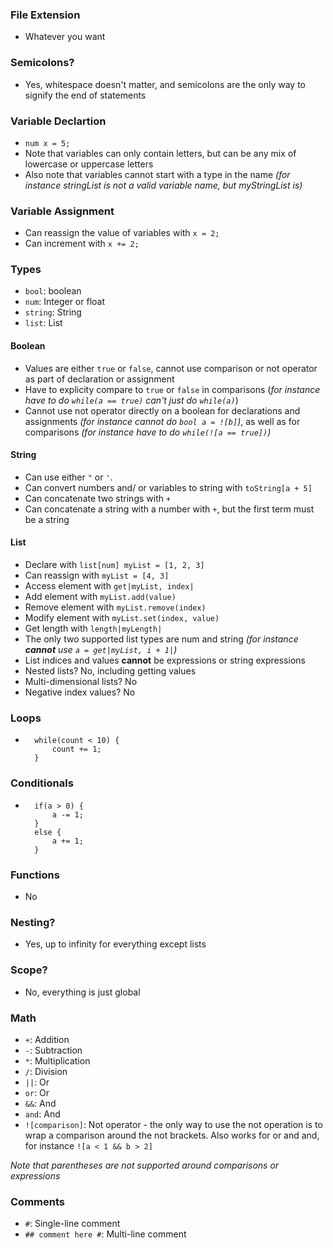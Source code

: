 ### File Extension
- Whatever you want

### Semicolons?
- Yes, whitespace doesn't matter, and semicolons are the only way to signify the end of statements

### Variable Declartion
- `num x = 5;`
- Note that variables can only contain letters, but can be any mix of lowercase or uppercase letters
- Also note that variables cannot start with a type in the name *(for instance stringList is not a valid variable name, but myStringList is)*

### Variable Assignment
- Can reassign the value of variables with `x = 2;`
- Can increment with `x += 2;`

### Types
- `bool`: boolean
- `num`: Integer or float
- `string`: String
- `list`: List

#### Boolean
- Values are either `true` or `false`, cannot use comparison or not operator as part of declaration or assignment
- Have to explicity compare to `true` or `false` in comparisons (*for instance have to do `while(a == true)` can't just do `while(a)`*)
- Cannot use not operator directly on a boolean for declarations and assignments *(for instance cannot do `bool a = ![b]`)*, as well as for comparisons *(for instance have to do `while(![a == true])`)*

#### String
- Can use either `"` or `'`.
- Can convert numbers and/ or variables to string with `toString[a + 5]`
- Can concatenate two strings with `+`
- Can concatenate a string with a number with `+`, but the first term must be a string

#### List
- Declare with `list[num] myList = [1, 2, 3]`
- Can reassign with `myList = [4, 3]`
- Access element with `get|myList, index|`
- Add element with `myList.add(value)`
- Remove element with `myList.remove(index)`
- Modify element with `myList.set(index, value)`
- Get length with `length|myLength|`
- The only two supported list types are num and string *(for instance **cannot** use `a = get|myList, i + 1|`)*
- List indices and values **cannot** be expressions or string expressions
- Nested lists? No, including getting values 
- Multi-dimensional lists? No
- Negative index values? No

### Loops
- ```
    while(count < 10) {
        count += 1;
    }

### Conditionals
- ```
    if(a > 0) {
        a -= 1;
    }
    else {
        a += 1;
    }

### Functions
- No

### Nesting?
- Yes, up to infinity for everything except lists

### Scope?
- No, everything is just global

### Math
- `+`: Addition
- `-`: Subtraction
- `*`: Multiplication
- `/`: Division
- `||`: Or
- `or`: Or
- `&&`: And
- `and`: And
- `![comparison]`: Not operator - the only way to use the not operation is to wrap a comparison around the not brackets. Also works for or and and, for instance `![a < 1 && b > 2]`

*Note that parentheses are not supported around comparisons or expressions*

### Comments
- `#`: Single-line comment
- `## comment here #`: Multi-line comment
